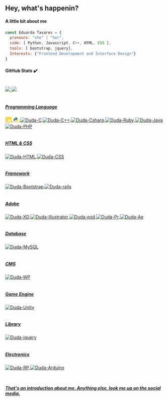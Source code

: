 ## Hey, what's happenin?

#### A little bit about me

```javascript
const Eduarda Tavares = {
  pronouns: "she" | "her",
  code: [ Python, Javascript, C++, HTML, CSS ],
  tools: [ bootstrap, jquery],
  Interests: {"Frontend Development and Interface Design"}
}
```

<!--<div> 
  <a href="#" target="_blank"><img src="https://img.shields.io/badge/YouTube-FF0000?style=for-the-badge&logo=youtube&logoColor=white" target="_blank"></a>
  <a href="#" target="_blank"><img src="https://img.shields.io/badge/-Instagram-%23E4405F?style=for-the-badge&logo=instagram&logoColor=white" target="_blank"></a>
 	<a href="#" target="_blank"><img src="https://img.shields.io/badge/Twitch-9146FF?style=for-the-badge&logo=twitch&logoColor=white" target="_blank"></a>
  <a href="#" target="_blank"><img src="https://img.shields.io/badge/Discord-7289DA?style=for-the-badge&logo=discord&logoColor=white" target="_blank"></a> 
  <a href="#"><img src="https://img.shields.io/badge/-Gmail-%23333?style=for-the-badge&logo=gmail&logoColor=white" target="_blank"></a>
  <a href="#" target="_blank"><img src="https://img.shields.io/badge/-LinkedIn-%230077B5?style=for-the-badge&logo=linkedin&logoColor=white" target="_blank"></a> 
 
  ![Snake animation](https://github.com/erteduarda/erteduarda/blob/output/github-contribution-grid-snake.svg)
</div>
<br/> -->

#### GitHub Stats ✔️
<br>
<div align="start">
  <a href="https://github.com/erteduarda">
  <img height="125em" src="https://github-readme-stats.vercel.app/api?username=erteduarda&show_icons=true&theme=gruvbox&include_all_commits=true&count_private=true"/>
  <img height="125em" src="https://github-readme-stats.vercel.app/api/top-langs/?username=erteduarda&layout=compact&langs_count=7&theme=gruvbox"/>
</div>

<div style="display: inline_block"><br>
  <h5>Programming Language</h5>
  <img align="center" alt="Duda-Js" height="20" width="20" src="https://raw.githubusercontent.com/devicons/devicon/master/icons/javascript/javascript-plain.svg">
  <img align="center" alt="Duda-Python" height="20" width="20" src="https://raw.githubusercontent.com/devicons/devicon/master/icons/python/python-original.svg">
  <img align="center" alt="Duda-C" height="20" width="20" src="https://cdn.jsdelivr.net/gh/devicons/devicon/icons/c/c-plain.svg">
  <img align="center" alt="Duda-C++" height="20" width="20" src="https://cdn.jsdelivr.net/gh/devicons/devicon/icons/cplusplus/cplusplus-plain.svg">
  <img align="center" alt="Duda-Csharp" height="20" width="20" src="https://cdn.jsdelivr.net/gh/devicons/devicon/icons/csharp/csharp-plain.svg">
  <img align="center" alt="Duda-Ruby" height="20" width="20" src="https://cdn.jsdelivr.net/gh/devicons/devicon/icons/ruby/ruby-plain-wordmark.svg">
  <img align="center" alt="Duda-Java" height="20" width="20" src="https://cdn.jsdelivr.net/gh/devicons/devicon/icons/java/java-plain-wordmark.svg">
  <img align="center" alt="Duda-PHP" height="20" width="20" src="https://cdn.jsdelivr.net/gh/devicons/devicon/icons/php/php-plain.svg">
  <br><br>
  
  <h5>HTML & CSS</h5>
  <img align="center" alt="Duda-HTML" height="20" width="20" src="https://cdn.jsdelivr.net/gh/devicons/devicon/icons/html5/html5-plain-wordmark.svg">
  <img align="center" alt="Duda-CSS" height="20" width="20" src="https://cdn.jsdelivr.net/gh/devicons/devicon/icons/css3/css3-plain-wordmark.svg">
  <br><br>
  
  <h5>Framework</h5>
  <img align="center" alt="Duda-Bootstrap" height="20" width="20" src="https://cdn.jsdelivr.net/gh/devicons/devicon/icons/bootstrap/bootstrap-plain.svg">
  <img align="center" alt="Duda-rails" height="20" width="20" src="https://cdn.jsdelivr.net/gh/devicons/devicon/icons/rails/rails-plain.svg">
  <br><br>
  
  <h5>Adobe</h5>
  <img align="center" alt="Duda-XD" height="20" width="20" src="https://cdn.jsdelivr.net/gh/devicons/devicon/icons/xd/xd-plain.svg">
  <img align="center" alt="Duda-Illustrator" height="20" width="20" src="https://cdn.jsdelivr.net/gh/devicons/devicon/icons/illustrator/illustrator-plain.svg">
  <img align="center" alt="Duda-psd" height="20" width="20" src="https://cdn.jsdelivr.net/gh/devicons/devicon/icons/photoshop/photoshop-plain.svg">
  <img align="center" alt="Duda-Pr" height="20" width="20" src="https://cdn.jsdelivr.net/gh/devicons/devicon/icons/premierepro/premierepro-plain.svg">
  <img align="center" alt="Duda-Ae" height="20" width="20" src="https://cdn.jsdelivr.net/gh/devicons/devicon/icons/aftereffects/aftereffects-plain.svg">
  <br><br>
  
  <h5>Database</h5>
  <img align="center" alt="Duda-MySQL" height="20" width="20" src="https://cdn.jsdelivr.net/gh/devicons/devicon/icons/mysql/mysql-original.svg">
  <br><br>
  
  <h5>CMS</h5>
  <img align="center" alt="Duda-WP" height="20" width="20" src="https://cdn.jsdelivr.net/gh/devicons/devicon/icons/wordpress/wordpress-plain.svg">
  <br><br>
  
  <h5>Game Engine</h5>
  <img align="center" alt="Duda-Unity" height="20" width="20" src="https://cdn.jsdelivr.net/gh/devicons/devicon/icons/unity/unity-original.svg">
  <br><br>
  
  <h5>Library</h5>
  <img align="center" alt="Duda-jquery" height="20" width="20" src="https://cdn.jsdelivr.net/gh/devicons/devicon/icons/jquery/jquery-plain-wordmark.svg">
  <br><br>
  
  <h5>Electronics</h5>
  <img align="center" alt="Duda-RP" height="20" width="20" src="https://cdn.jsdelivr.net/gh/devicons/devicon/icons/raspberrypi/raspberrypi-original.svg">  
  <img align="center" alt="Duda-Arduino" height="20" width="20" src="https://cdn.jsdelivr.net/gh/devicons/devicon/icons/arduino/arduino-original-wordmark.svg">
  <br><br>
</div>
<br/>

<h7 align="center"><b><em> That's an introduction about me. Anything else, look me up on the social media.</em></b></h7>
